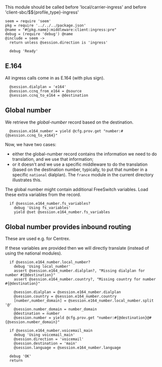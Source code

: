 This module should be called before 'local/carrier-ingress' and before 'client-sbc/$${profile_type}-ingress'

    seem = require 'seem'
    pkg = require '../../../package.json'
    @name = "#{pkg.name}:middleware:client:ingress:pre"
    debug = (require 'debug') @name
    @include = seem ->
      return unless @session.direction is 'ingress'

      debug 'Ready'

E.164
-----

All ingress calls come in as E.164 (with plus sign).

      @session.dialplan = 'e164'
      @session.ccnq_from_e164 = @source
      @session.ccnq_to_e164 = @destination

Global number
-------------

We retrieve the *global-number* record based on the destination.

      @session.e164_number = yield @cfg.prov.get "number:#{@session.ccnq_to_e164}"

Now, we have two cases:
- either the global-number record contains the information we need to do translation, and we use that information;
- or it doesn't and we use a specific middleware to do the translation (based on the destination number, typically, to put that number in a specific `national` dialplan). The `france` module in the current directory illustrates this.

The global number might contain additional FreeSwitch variables. Load these extra variables from the record.

      if @session.e164_number.fs_variables?
        debug 'Using fs_variables'
        yield @set @session.e164_number.fs_variables

Global number provides inbound routing
--------------------------------------

These are used e.g. for Centrex.

If these variables are provided then we will directly translate (instead of using the national modules).

      if @session.e164_number.local_number?
        debug 'Using local_number'
        assert @session.e164_number.dialplan?, "Missing dialplan for number #{@destination}"
        assert @session.e164_number.country?, "Missing country for number #{@destination}"

        @session.dialplan = @session.e164_number.dialplan
        @session.country = @session.e164_number.country
        [number,number_domain] = @session.e164_number.local_number.split '@'
        @session.number_domain = number_domain
        @destination = number
        @session.number = yield @cfg.prov.get "number:#{@destination}@#{@session.number_domain}"

      if @session.e164_number.voicemail_main
        debug 'Using voicemail_main'
        @session.direction = 'voicemail'
        @session.destination = 'main'
        @session.language = @session.e164_number.language

      debug 'OK'
      return
